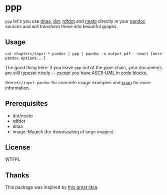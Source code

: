 # ppp

`ppp` let's you use [ditaa](http://ditaa.sourceforge.net/), [dot](http://www.graphviz.org/pdf/dotguide.pdf), [rdfdot](https://metacpan.org/release/RDF-Trine-Exporter-GraphViz) and [neato](http://www.graphviz.org/pdf/neatoguide.pdf) directly in your [pandoc](http://johnmacfarlane.net/pandoc/) sources and will transform these into beautiful graphs.

## Usage

    cat chapters/input-*.pandoc | ppp | pandoc -o output.pdf --smart [more pandoc options...]

The good thing here: if you leave `ppp` out of the pipe-chain, your documents are still typeset nicely -- except you have ASCII-UML in code blocks.

See `etc/input.pandoc` for concrete usage examples and [cpan](https://metacpan.org/pod/App::pandoc::preprocess) for more information.

## Prerequisites

* dot/neato
* rdfdot
* ditaa
* Image::Magick (for downscaling of large images)

## License
WTFPL

## Thanks
This package was inspired by [this great idea](https://github.com/nichtich/ditaa-markdown).

